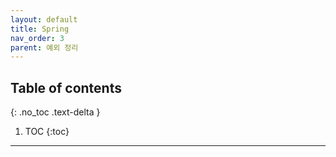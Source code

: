 ```yaml
---
layout: default
title: Spring
nav_order: 3
parent: 예외 정리
---
```

## Table of contents
{: .no_toc .text-delta }

1. TOC
{:toc}

---